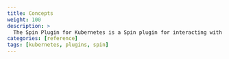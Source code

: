 ```yaml
---
title: Concepts
weight: 100
description: >
  The Spin Plugin for Kubernetes is a Spin plugin for interacting with Kubernetes.
categories: [reference]
tags: [kubernetes, plugins, spin]
---
```

